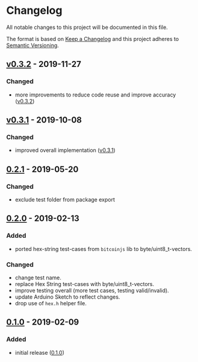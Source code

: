 # Changelog

All notable changes to this project will be documented in this file.

The format is based on [Keep a Changelog](http://keepachangelog.com/en/1.0.0/)
and this project adheres to [Semantic Versioning](http://semver.org/spec/v2.0.0.html).

## [v0.3.2][] - 2019-11-27

### Changed

- more improvements to reduce code reuse and improve accuracy ([v0.3.2][])

## [v0.3.1][] - 2019-10-08

### Changed

- improved overall implementation ([v0.3.1][])

## [0.2.1][] - 2019-05-20

### Changed

- exclude test folder from package export

## [0.2.0][] - 2019-02-13

### Added

- ported hex-string test-cases from `bitcoinjs` lib to byte/uint8_t-vectors.

### Changed

- change test name.
- replace Hex String test-cases with byte/uint8_t-vectors.
- improve testing overall (more test cases, testing valid/invalid).
- update Arduino Sketch to reflect changes.
- drop use of `hex.h` helper file.

## [0.1.0][] - 2019-02-09

### Added

- initial release ([0.1.0][])

[0.1.0]: https://github.com/sleepdefic1t/bip66/releases/tag/0.1.0
[0.2.0]: https://github.com/sleepdefic1t/bip66/compare/0.1.0...0.2.0
[0.2.1]: https://github.com/sleepdefic1t/bip66/compare/0.2.0...0.2.1
[v0.3.1]: https://github.com/sleepdefic1t/bip66/compare/0.2.0...v0.3.1
[v0.3.2]: https://github.com/sleepdefic1t/bip66/compare/0.2.0...v0.3.2
